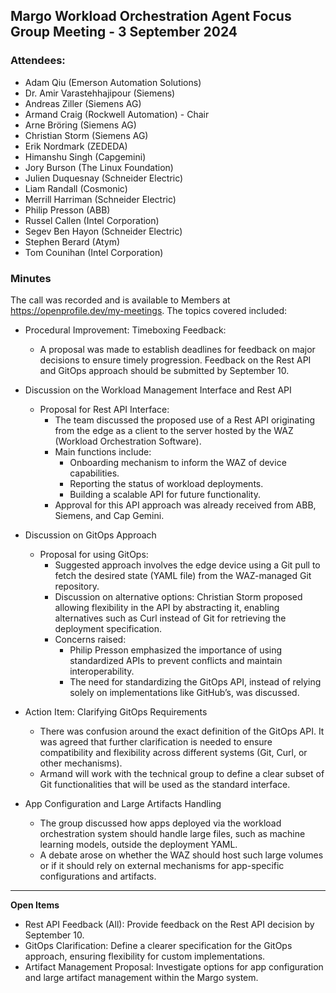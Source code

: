 ## Margo Workload Orchestration Agent Focus Group Meeting - 3 September 2024

### Attendees:
* Adam Qiu (Emerson Automation Solutions)
* Dr. Amir Varastehhajipour (Siemens)
* Andreas Ziller (Siemens AG)
* Armand Craig (Rockwell Automation) - Chair
* Arne Bröring (Siemens AG)
* Christian Storm (Siemens AG)
* Erik Nordmark (ZEDEDA)
* Himanshu Singh (Capgemini)
* Jory Burson (The Linux Foundation)
* Julien Duquesnay (Schneider Electric)
* Liam Randall (Cosmonic)
* Merrill Harriman (Schneider Electric)
* Philip Presson (ABB)
* Russel Callen (Intel Corporation)
* Segev Ben Hayon (Schneider Electric)
* Stephen Berard (Atym)
* Tom Counihan (Intel Corporation)

### Minutes
The call was recorded and is available to Members at https://openprofile.dev/my-meetings. The topics covered included: 

* Procedural Improvement: Timeboxing Feedback:
   - A proposal was made to establish deadlines for feedback on major decisions to ensure timely progression. Feedback on the Rest API and GitOps approach should be submitted by September 10.

* Discussion on the Workload Management Interface and Rest API
   - Proposal for Rest API Interface:
     - The team discussed the proposed use of a Rest API originating from the edge as a client to the server hosted by the WAZ (Workload Orchestration Software).
     - Main functions include:
       - Onboarding mechanism to inform the WAZ of device capabilities.
       - Reporting the status of workload deployments.
       - Building a scalable API for future functionality.
     - Approval for this API approach was already received from ABB, Siemens, and Cap Gemini.

* Discussion on GitOps Approach
   - Proposal for using GitOps:
     - Suggested approach involves the edge device using a Git pull to fetch the desired state (YAML file) from the WAZ-managed Git repository.
     - Discussion on alternative options: Christian Storm proposed allowing flexibility in the API by abstracting it, enabling alternatives such as Curl instead of Git for retrieving the deployment specification.
     - Concerns raised:
       - Philip Presson emphasized the importance of using standardized APIs to prevent conflicts and maintain interoperability.
       - The need for standardizing the GitOps API, instead of relying solely on implementations like GitHub’s, was discussed.

* Action Item: Clarifying GitOps Requirements
   - There was confusion around the exact definition of the GitOps API. It was agreed that further clarification is needed to ensure compatibility and flexibility across different systems (Git, Curl, or other mechanisms).
   - Armand will work with the technical group to define a clear subset of Git functionalities that will be used as the standard interface.

* App Configuration and Large Artifacts Handling
   - The group discussed how apps deployed via the workload orchestration system should handle large files, such as machine learning models, outside the deployment YAML.
   - A debate arose on whether the WAZ should host such large volumes or if it should rely on external mechanisms for app-specific configurations and artifacts.

---

**Open Items**
* Rest API Feedback (All): Provide feedback on the Rest API decision by September 10.
* GitOps Clarification: Define a clearer specification for the GitOps approach, ensuring flexibility for custom implementations.
* Artifact Management Proposal: Investigate options for app configuration and large artifact management within the Margo system.
